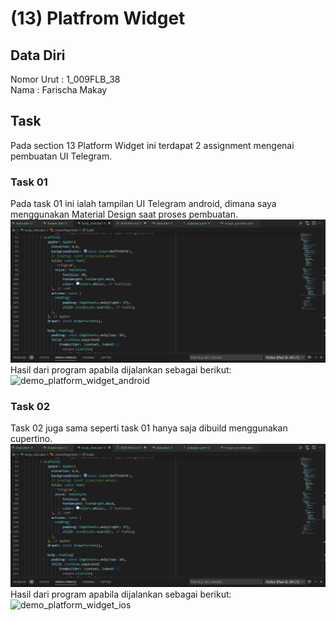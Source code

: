 # (13) Platfrom Widget
## Data Diri 
Nomor Urut : 1_009FLB_38 <br>
Nama : Farischa Makay <br>

## Task
Pada section 13 Platform Widget ini terdapat 2 assignment mengenai pembuatan UI Telegram.

### Task 01
Pada task 01 ini ialah tampilan UI Telegram android, dimana saya menggunakan Material Design saat proses pembuatan. <br>
![img](../screenshots/materialdesign.jpg)<br> 
Hasil dari program apabila dijalankan sebagai berikut: <br>
![demo_platform_widget_android](https://media.giphy.com/media/Rq40vR2bHEzz01PFGc/giphy.gif)

### Task 02
Task 02 juga sama seperti task 01 hanya saja dibuild menggunakan cupertino. <br>
![img](../screenshots/materialdesign.jpg)
Hasil dari program apabila dijalankan sebagai berikut: <br>
![demo_platform_widget_ios](https://media.giphy.com/media/40uCxEmURCKx86UWGX/giphy.gif)
